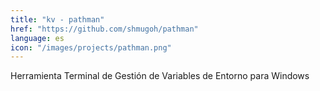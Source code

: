 ```yaml
---
title: "kv - pathman"
href: "https://github.com/shmugoh/pathman"
language: es
icon: "/images/projects/pathman.png"
---
```


Herramienta Terminal de Gestión de Variables de Entorno para Windows
